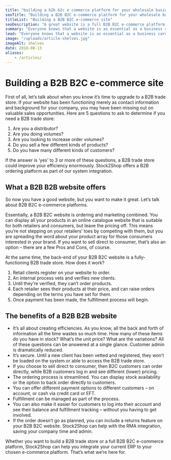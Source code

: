 ```yaml
---
title: "building a b2b b2c e commerce platform for your wholesale business"
seoTitle: "Building a B2B B2C e-commerce platform for your wholesale business"
titleList: "Building a B2B B2C e-commerce site"
seoDescription: "A great website is a full B2B B2C e-commerce platform, including company information, a B2B trade store and a B2C platform. Here's how to create one."
summary: "Everyone knows that a website is as essential as a business card – if not more so. But what does your website do for you? It could be an e-commerce solution for wholesale."
lead: "Everyone knows that a website is as essential as a business card – if not more so. But what does your website do for you? Is it just an impressive pamphlet, with information about your company and the products you sell? That’s fine. A good website will include a B2B ordering platform or trade store that lets you sell direct to retailers. A great website is a full e-commerce platform, including company information, a B2B trade store and a B2C platform."
image: "/uploads/article-shelves.jpg"
imageAlt: shelves
date: 2018-08-13
aliases:
    - /articles/
---
```


# Building a B2B B2C e-commerce site

First of all, let’s talk about when you know it’s time to upgrade to a B2B trade store. If your website has been functioning merely as contact information and background for your company, you may have been missing out on valuable sales opportunities.
Here are 5 questions to ask to determine if you need a B2B trade store:

1. Are you a distributor?
2. Are you doing volumes?
3. Are you looking to increase order volumes?
4. Do you sell a few different kinds of products?
5. Do you have many different kinds of customers?

If the answer is ‘yes’ to 3 or more of these questions, a B2B trade store could improve your efficiency enormously. Stock2Shop offers a B2B ordering platform as part of our system integration.

## What a B2B B2B website offers

So now you have a good website, but you want to make it great. Let’s talk about B2B B2C e-commerce platforms.

Essentially, a B2B B2C website is ordering and marketing combined. You can display all your products in an online catalogue website that is suitable for both retailers and consumers, but leave the pricing off. This means you’re not stepping on your retailers’ toes by competing with them, but you are spreading the word about your product array for those consumers interested in your brand. If you want to sell direct to consumer, that’s also an option – there are a few Pros and Cons, of course.

At the same time, the back-end of your B2B B2C website is a fully-functioning B2B trade store. How does it work?

1. Retail clients register on your website to order.
2. An internal process vets and verifies new clients.
3. Until they’re verified, they can’t order products.
4. Each retailer sees their products at their price, and can raise orders depending on the terms you have set for them.
5. Once payment has been made, the fulfillment process will begin.

## The benefits of a B2B B2B website

- It’s all about creating efficiencies. As you know, all the back and forth of information all the time wastes so much time. How many of these items do you have in stock? What’s the unit price? What are the variations? All of these questions can be answered at a single glance. Customer admin is dramatically reduced.
- It’s secure. Until a new client has been vetted and registered, they won’t be loaded on the system or able to access the B2B trade store.
- If you choose to sell direct to consumer, then B2C customers can order directly, while B2B customers log in and see different (lower) pricing.
- The ordering process is streamlined. You can display stock availability or the option to back order directly to customers.
- You can offer different payment options to different customers – on account, or cash via credit card or EFT.
- Fulfillment can be managed as part of the process.
- You can also make it easier for customers to log into their account and see their balance and fulfillment tracking – without you having to get involved.
- If the order doesn’t go as planned, you can include a returns feature on your B2B B2C website. Stock2Shop can help with the RMA integration, saving your company time and admin.

Whether you want to build a B2B trade store or a full B2B B2C e-commerce platform, Stock2Shop can help you integrate your current ERP to your chosen e-commerce platform. That’s what we’re here for.